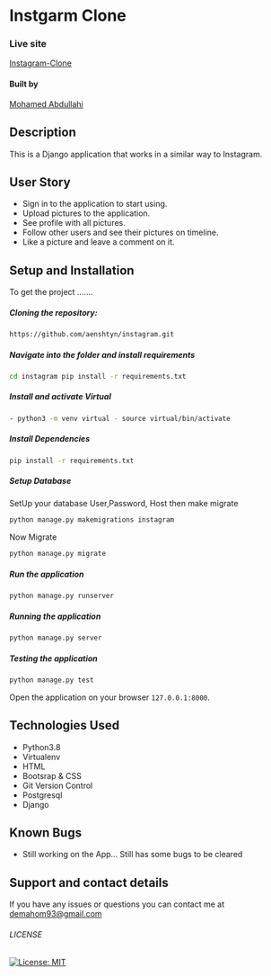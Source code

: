 # Instgarm Clone

### Live site

[Instagram-Clone](https://mohasgram.herokuapp.com/)


#### Built by

[Mohamed Abdullahi](https://github.com/aenshtyn)

## Description

This is a Django application that works in a similar way to Instagram.

## User Story

* Sign in to the application to start using.
* Upload pictures to the application.
* See profile with all pictures.
* Follow other users and see their pictures on timeline.
* Like a picture and leave a comment on it.


## Setup and Installation  
To get the project .......  
  
##### Cloning the repository:  
 ```bash 
https://github.com/aenshtyn/instagram.git 
```
##### Navigate into the folder and install requirements  
 ```bash 
cd instagram pip install -r requirements.txt 
```
##### Install and activate Virtual  
 ```bash 
- python3 -m venv virtual - source virtual/bin/activate  
```  
##### Install Dependencies  
 ```bash 
 pip install -r requirements.txt 
```  
 ##### Setup Database  
  SetUp your database User,Password, Host then make migrate  
 ```bash 
python manage.py makemigrations instagram 
 ``` 
 Now Migrate  
 ```bash 
 python manage.py migrate 
```
##### Run the application  
 ```bash 
 python manage.py runserver 
``` 
##### Running the application  
 ```bash 
 python manage.py server 
```
##### Testing the application  
 ```bash 
 python manage.py test 
```
Open the application on your browser `127.0.0.1:8000`.  
  

## Technologies Used

* Python3.8
* Virtualenv
* HTML
* Bootsrap & CSS
* Git Version Control
* Postgresql
* Django

## Known Bugs  
* Still working on the App... Still has some bugs to be cleared

## Support and contact details

If you have any issues or questions you can contact me at demahom93@gmail.com

###### LICENSE

[![License: MIT](https://img.shields.io/badge/License-MIT-yellow.svg)](https://opensource.org/licenses/MIT)

